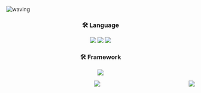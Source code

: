 ![waving](https://capsule-render.vercel.app/api?type=waving&height=200&text=BackEnd%20Developer!&fontAlign=60&fontAlignY=40&color=auto)

### <p align="center">:hammer_and_wrench: Language</p>
<p align="center">
<img src="https://img.shields.io/badge/PYTHON-0696D7?style=for-the-badge&logo=Python&logoColor=black"> <img src="https://img.shields.io/badge/Java-FF0000?style=for-the-badge&logo=Java&logoColor="> <img src="https://img.shields.io/badge/C++-E8E8E8?style=for-the-badge&logo=Cplusplus&logoColor=black"> 

### <p align="center">:hammer_and_wrench: Framework</p>
<p align="center">
<img src="https://img.shields.io/badge/SpringBoot-6DB33F?style=for-the-badge&logo=Springboot&logoColor=white">   
 
 
<div align ="center">
<img align = "right" src="https://github-readme-stats.vercel.app/api?username=Jun2-Lee&show_icons=true&theme=gruvbox&hide=["issues"]">


 <div align ="center">
   <img  src="http://mazassumnida.wtf/api/v2/generate_badge?boj=abc980823">
